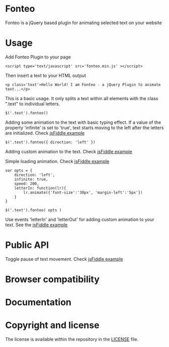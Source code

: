# Fonteo
Fonteo is a jQuery based plugin for animating selected text on your website


# Usage

Add Fonteo Plugin to your page 

	<script type='text/javascript' src='fonteo.min.js' ></script>

Then insert a text to your HTML output 

	<p class='text'>Hello World! I am Fonteo - a jQuery Plugin to animate text...</p>
 
This is a basic usage. It only splits a text within all elements with the class ".text" to individual letters.

	$('.text').fonteo()

Adding some animation to the text with basic typing effect. If a value of the property 'infinite' is set to 'true', text starts moving to the left after the letters are initialized. Check [jsFiddle example](https://jsfiddle.net/miso25/xup0tvua/)

	$('.text').fonteo({ direction: 'left' })
	
Adding custom animation to the text. Check [jsFiddle example](https://jsfiddle.net/miso25/fgg9c0r9/)

Simple loading animation. Check [jsFiddle example](https://jsfiddle.net/miso25/956d0nkp/)

	var opts = {
		direction: 'left', 
		infinite: true,
		speed: 200,
		letterIn: function(lr){
			lr.animate({'font-size':'30px', 'margin-left':'5px'})
		}
	}
	
	$('.text').fonteo( opts )
	
Use events 'letterIn' and 'letterOut' for adding custom animation to your text. See the [jsFiddle example](https://jsfiddle.net/miso25/3kk9m9qx/)

# Public API
Toggle pause of text movement. Check [jsFiddle example](https://jsfiddle.net/miso25/aavdvq3k/)

# Browser compatibility

# Documentation

# Copyright and license
The license is available within the repository in the [LICENSE](https://github.com/miso25/fonteo/blob/master/LICENSE.md) file.
